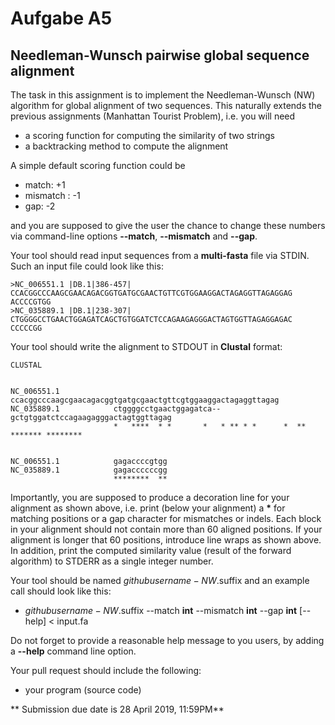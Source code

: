 # Aufgabe A5
## Needleman-Wunsch pairwise global sequence alignment

The task in this assignment is to implement the Needleman-Wunsch (NW) algorithm for global alignment of two sequences. This naturally extends the previous assignments (Manhattan Tourist Problem), i.e. you will need

* a scoring function for computing the similarity of two strings
* a backtracking method to compute the alignment

A simple default scoring function could be

* match: +1
* mismatch : -1
* gap: -2

and you are supposed to give the user the chance to change these numbers via command-line options **--match**, **--mismatch** and **--gap**.

Your tool should read input sequences from a __multi-fasta__ file via STDIN. Such an input file could look like this:

```
>NC_006551.1 |DB.1|386-457|
CCACGGCCCAAGCGAACAGACGGTGATGCGAACTGTTCGTGGAAGGACTAGAGGTTAGAGGAG
ACCCCGTGG
>NC_035889.1 |DB.1|238-307|
CTGGGGCCTGAACTGGAGATCAGCTGTGGATCTCCAGAAGAGGGACTAGTGGTTAGAGGAGAC
CCCCCGG

```

Your tool should write the alignment to STDOUT in __Clustal__ format:

```
CLUSTAL


NC_006551.1            ccacggcccaagcgaacagacggtgatgcgaactgttcgtggaaggactagaggttagag
NC_035889.1            ctggggcctgaactggagatca--gctgtggatctccagaagagggactagtggttagag
                       *   ****  * *       *   * ** * *      *  ** ******* ********


NC_006551.1            gagaccccgtgg
NC_035889.1            gagaccccccgg
                       ********  **
```

Importantly, you are supposed to produce a decoration line for your alignment as shown above, i.e. print (below your alignment) a __*__ for matching positions or a gap character for mismatches or indels. Each block in your alignment should not contain more than 60 aligned positions. If your alignment is longer that 60 positions, introduce line wraps as shown above. In addition, print the computed similarity value (result of the forward algorithm) to STDERR as a single integer number.

Your tool should be named $githubusername-NW.$suffix and an example call should look like this:

* $githubusername-NW.$suffix --match __int__ --mismatch __int__ --gap __int__ [--help] < input.fa

Do not forget to provide a reasonable help message to you users, by adding a **--help** command line option.

Your pull request should include the following:

* your program (source code)

** Submission due date is 28 April 2019, 11:59PM**

